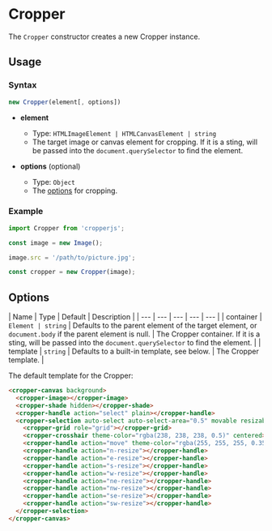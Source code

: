 # Cropper

The `Cropper` constructor creates a new Cropper instance.

## Usage

### Syntax

```js
new Cropper(element[, options])
```

- **element**
  - Type: `HTMLImageElement | HTMLCanvasElement | string`
  - The target image or canvas element for cropping. If it is a sting, will be passed into the `document.querySelector` to find the element.

- **options** (optional)
  - Type: `Object`
  - The [options](#options) for cropping.

### Example

```js
import Cropper from 'cropperjs';

const image = new Image();

image.src = '/path/to/picture.jpg';

const cropper = new Cropper(image);
```

## Options

| Name | Type | Default | Description |
| --- | --- | --- | --- | --- |
| container | `Element | string` | Defaults to the parent element of the target element, or `document.body` if the parent element is null. | The Cropper container. If it is a sting, will be passed into the `document.querySelector` to find the element. |
| template | `string` | Defaults to a built-in template, see below. | The Cropper template. |

The default template for the Cropper:

```html
<cropper-canvas background>
  <cropper-image></cropper-image>
  <cropper-shade hidden></cropper-shade>
  <cropper-handle action="select" plain></cropper-handle>
  <cropper-selection auto-select auto-select-area="0.5" movable resizable zoomable>
    <cropper-grid role="grid"></cropper-grid>
    <cropper-crosshair theme-color="rgba(238, 238, 238, 0.5)" centered></cropper-crosshair>
    <cropper-handle action="move" theme-color="rgba(255, 255, 255, 0.35)"></cropper-handle>
    <cropper-handle action="n-resize"></cropper-handle>
    <cropper-handle action="e-resize"></cropper-handle>
    <cropper-handle action="s-resize"></cropper-handle>
    <cropper-handle action="w-resize"></cropper-handle>
    <cropper-handle action="ne-resize"></cropper-handle>
    <cropper-handle action="nw-resize"></cropper-handle>
    <cropper-handle action="se-resize"></cropper-handle>
    <cropper-handle action="sw-resize"></cropper-handle>
  </cropper-selection>
</cropper-canvas>
```
